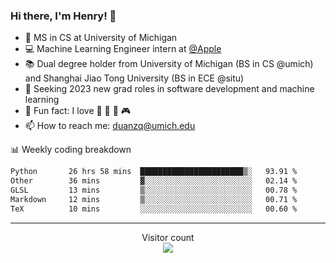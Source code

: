 ### Hi there, I'm Henry! 👋

- 🔭 MS in CS at University of Michigan
- 💻 Machine Learning Engineer intern at [@Apple](https://github.com/apple)
- 📚 Dual degree holder from University of Michigan (BS in CS @umich) and Shanghai Jiao Tong University (BS in ECE @situ)
- 🤖 Seeking 2023 new grad roles in software development and machine learning
- 🍁 Fun fact: I love 📸 🏓 🍜 🎮
- 📫 How to reach me: [duanzq@umich.edu](mailto:duanzq@umich.edu)

📊 Weekly coding breakdown
<!--START_SECTION:waka-->

```txt
Python       26 hrs 58 mins  ███████████████████████▒░   93.91 %
Other        36 mins         ▓░░░░░░░░░░░░░░░░░░░░░░░░   02.14 %
GLSL         13 mins         ▒░░░░░░░░░░░░░░░░░░░░░░░░   00.78 %
Markdown     12 mins         ▒░░░░░░░░░░░░░░░░░░░░░░░░   00.71 %
TeX          10 mins         ░░░░░░░░░░░░░░░░░░░░░░░░░   00.60 %
```

<!--END_SECTION:waka-->

***
<p align="center"> 
  Visitor count<br>
  <img src="https://profile-counter.glitch.me/zlzq-duanzq/count.svg" />
</p>

<!-- ![Henry Duan's GitHub stats](https://github-readme-stats.vercel.app/api?username=zlzq-duanzq&show_icons=true)

![trophy](https://github-profile-trophy.vercel.app/?username=zlzq-duanzq&column=7)

[![Top Langs](https://github-readme-stats.vercel.app/api/top-langs/?username=zlzq-duanzq&layout=compact)](https://github.com/zlzq-duanzq/github-readme-stats) -->
